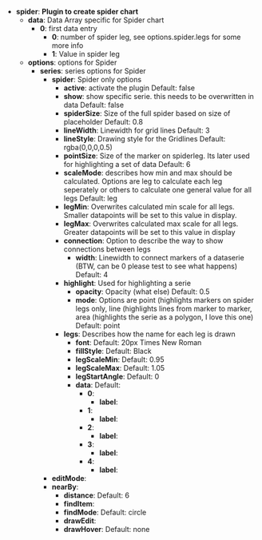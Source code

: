 * <strong>spider</strong>: <strong>Plugin to create spider chart</strong>
	* <strong>data</strong>: Data Array specific for Spider chart		
		* <strong>0</strong>: first data entry			
			* <strong>0</strong>: number of spider leg, see options.spider.legs for some more info
			* <strong>1</strong>: Value in spider leg
	* <strong>options</strong>: options for Spider
		* <strong>series</strong>: series options for Spider
			* <strong>spider</strong>: Spider only options
				* <strong>active</strong>: activate the plugin
					Default: false
				* <strong>show</strong>: show specific serie. this needs to be overwritten in data
					Default: false
				* <strong>spiderSize</strong>: Size of the full spider based on size of placeholder
					Default: 0.8
				* <strong>lineWidth</strong>: Linewidth for grid lines
					Default: 3
				* <strong>lineStyle</strong>: Drawing style for the Gridlines
					Default: rgba(0,0,0,0.5)
				* <strong>pointSize</strong>: Size of the marker on spiderleg. Its later used for highlighting a set of data
					Default: 6
				* <strong>scaleMode</strong>: describes how min and max should be calculated. Options are leg to calculate each leg seperately or others to calculate one general value for all legs
					Default: leg
				* <strong>legMin</strong>: Overwrites calculated min scale for all legs. Smaller datapoints will be set to this value in display.
				* <strong>legMax</strong>: Overwrites calculated max scale for all legs. Greater datapoints will be set to this value in display
				* <strong>connection</strong>: Option to describe the way to show connections between legs
					* <strong>width</strong>: Linewidth to connect markers of a dataserie (BTW, can be 0 please test to see what happens)
						Default: 4
				* <strong>highlight</strong>: Used for highlighting a serie
					* <strong>opacity</strong>: Opacity (what else)
						Default: 0.5
					* <strong>mode</strong>: Options are point (highlights markers on spider legs only, line (highlights lines from marker to marker, area (highlights the serie as a polygon, I love this one)
						Default: point
				* <strong>legs</strong>: Describes how the name for each leg is drawn
					* <strong>font</strong>: 
						Default: 20px Times New Roman
					* <strong>fillStyle</strong>: 
						Default: Black
					* <strong>legScaleMin</strong>: 
						Default: 0.95
					* <strong>legScaleMax</strong>: 
						Default: 1.05
					* <strong>legStartAngle</strong>: 
						Default: 0
					* <strong>data</strong>: 
						Default:						
						* <strong>0</strong>: 
							* <strong>label</strong>: 
						* <strong>1</strong>: 
							* <strong>label</strong>: 
						* <strong>2</strong>: 
							* <strong>label</strong>: 
						* <strong>3</strong>: 
							* <strong>label</strong>: 
						* <strong>4</strong>: 
							* <strong>label</strong>: 
			* <strong>editMode</strong>: 
			* <strong>nearBy</strong>: 
				* <strong>distance</strong>: 
					Default: 6
				* <strong>findItem</strong>: 
				* <strong>findMode</strong>: 
					Default: circle
				* <strong>drawEdit</strong>: 
				* <strong>drawHover</strong>: 
	Default: none
